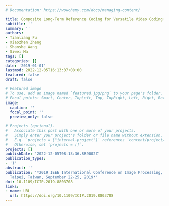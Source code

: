 ```yaml
---
# Documentation: https://wowchemy.com/docs/managing-content/

title: Composite Long-Term Reference Coding for Versatile Video Coding(VVC)
subtitle: ''
summary: ''
authors:
- Tianliang Fu
- Xiaozhen Zheng
- Shanshe Wang
- Siwei Ma
tags: []
categories: []
date: '2019-01-01'
lastmod: 2022-12-05T16:13:37+08:00
featured: false
draft: false

# Featured image
# To use, add an image named `featured.jpg/png` to your page's folder.
# Focal points: Smart, Center, TopLeft, Top, TopRight, Left, Right, BottomLeft, Bottom, BottomRight.
image:
  caption: ''
  focal_point: ''
  preview_only: false

# Projects (optional).
#   Associate this post with one or more of your projects.
#   Simply enter your project's folder or file name without extension.
#   E.g. `projects = ["internal-project"]` references `content/project/deep-learning/index.md`.
#   Otherwise, set `projects = []`.
projects: []
publishDate: '2022-12-05T08:13:36.889002Z'
publication_types:
- '1'
abstract: ''
publication: '*2019 IEEE International Conference on Image Processing, ICIP 2019,
  Taipei, Taiwan, September 22-25, 2019*'
doi: 10.1109/ICIP.2019.8803708
links:
- name: URL
  url: https://doi.org/10.1109/ICIP.2019.8803708
---
```

